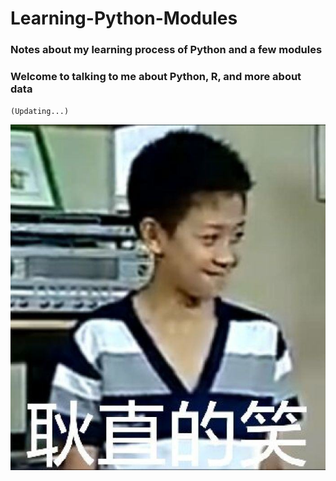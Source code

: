 # Learning-Python-Modules
### Notes about my learning process of Python and a few modules
### Welcome to talking to me about Python, R, and more about data
`(Updating...)`

![image](https://github.com/IMALEARNER/Learning-Python-Modules/blob/master/timg.jpg)
